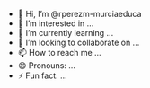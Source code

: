 - 👋 Hi, I’m @rperezm-murciaeduca
- 👀 I’m interested in ...
- 🌱 I’m currently learning ...
- 💞️ I’m looking to collaborate on ...
- 📫 How to reach me ...
- 😄 Pronouns: ...
- ⚡ Fun fact: ...

<!---
rperezm-murciaeduca/rperezm-murciaeduca is a ✨ special ✨ repository because its `README.md` (this file) appears on your GitHub profile.
You can click the Preview link to take a look at your changes.
--->
